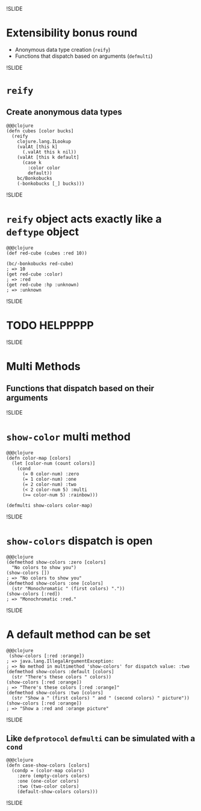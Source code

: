 !SLIDE

# Extensibility bonus round
* Anonymous data type creation (`reify`)
* Functions that dispatch based on arguments (`defmulti`)

!SLIDE

# `reify`
## Create anonymous data types

    @@@clojure
    (defn cubes [color bucks]
      (reify
        clojure.lang.ILookup
        (valAt [this k]
          (.valAt this k nil))
        (valAt [this k default]
          (case k
            :color color
            default))
        bc/Bonkobucks
        (-bonkobucks [_] bucks)))

!SLIDE

# `reify` object acts exactly like a `deftype` object

    @@@clojure
    (def red-cube (cubes :red 10))

    (bc/-bonkobucks red-cube)
    ; => 10
    (get red-cube :color)
    ; => :red
    (get red-cube :hp :unknown)
    ; => :unknown

!SLIDE

# TODO HELPPPPP

!SLIDE

# Multi Methods
## Functions that dispatch based on their arguments

!SLIDE

# `show-color` multi method

	@@@clojure
	(defn color-map [colors]
	  (let [color-num (count colors)]
		(cond
		  (= 0 color-num) :zero
		  (= 1 color-num) :one
		  (= 2 color-num) :two
		  (< 2 color-num 5) :multi
		  (>= color-num 5) :rainbow)))

	(defmulti show-colors color-map)

!SLIDE

# `show-colors` dispatch is open

	@@@clojure
	(defmethod show-colors :zero [colors]
	  "No colors to show you")
	(show-colors [])
	; => "No colors to show you"
	(defmethod show-colors :one [colors]
	  (str "Monochromatic " (first colors) "."))
	(show-colors [:red])
	; => "Monochromatic :red."

!SLIDE

# A default method can be set

	@@@clojure
	 (show-colors [:red :orange])
	; => java.lang.IllegalArgumentException:
    ; => No method in multimethod 'show-colors' for dispatch value: :two
	(defmethod show-colors :default [colors]
	  (str "There's these colors " colors))
	(show-colors [:red :orange])
	; => "There's these colors [:red :orange]"
	(defmethod show-colors :two [colors]
	  (str "Show a " (first colors) " and " (second colors) " picture"))
	(show-colors [:red :orange])
	; => "Show a :red and :orange picture"

!SLIDE

## Like `defprotocol` `defmulti` can be simulated with a `cond`

	@@@clojure
    (defn case-show-colors [colors]
      (condp = (color-map colors)
        :zero (empty-colors colors)
        :one (one-color colors)
        :two (two-color colors)
        (default-show-colors colors)))

!SLIDE
